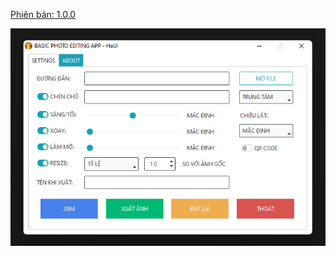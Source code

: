 [Phiên bản: 1.0.0](https://bom.so/basic-photo-editing-app-v100)

![alt text](https://github.com/giangdn1205/my-website/blob/master/basic-photo-editing-app/main.png)
